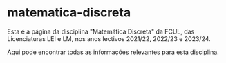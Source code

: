 # matematica-discreta

Esta é a página da disciplina "Matemática Discreta" da FCUL, das Licenciaturas LEI e LM, nos anos lectivos 2021/22, 2022/23 e 2023/24.

Aqui pode encontrar todas as informações relevantes para esta disciplina.
